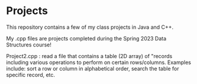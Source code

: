 # Projects
This repository contains a few of my class projects in Java and C++. 

My .cpp files are projects completed during the Spring 2023 Data Structures course!

Project2.cpp : read a file that contains a table (2D array) of "records including various operations to perform on certain rows/columns. Examples include: sort a row or column in alphabetical order, search the table for specific record, etc.
